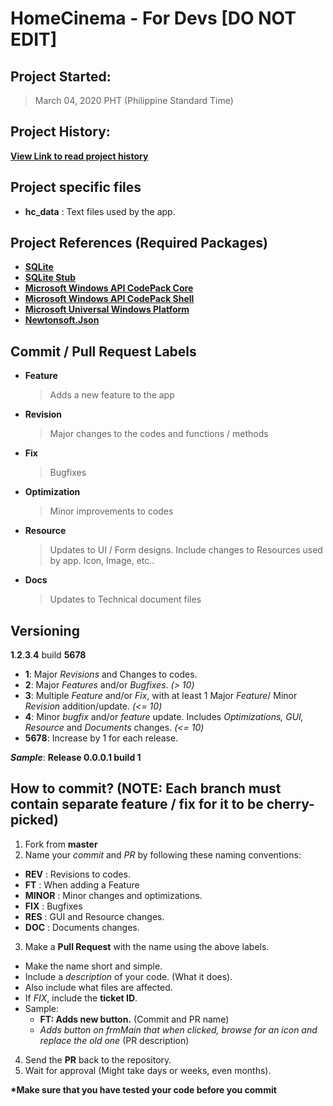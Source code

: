# HomeCinema - For Devs [DO NOT EDIT]

## Project Started:
> March 04, 2020 PHT (Philippine Standard Time)

## Project History:
**[View Link to read project history](../VERSION_HISTORY.md)**
 
## Project specific files
  - **hc_data**	: Text files used by the app.

## Project References (Required Packages)
  - **[SQLite](https://www.nuget.org/packages/System.Data.SQLite.Core/)**
  - **[SQLite Stub](https://packages.nuget.org/packages/Stub.System.Data.SQLite.Core.NetFramework/)**
  - **[Microsoft Windows API CodePack Core](https://www.nuget.org/packages/Microsoft-WindowsAPICodePack-Core/)**
  - **[Microsoft Windows API CodePack Shell](https://www.nuget.org/packages/Microsoft-WindowsAPICodePack-Shell/)**
  - **[Microsoft Universal Windows Platform](https://www.nuget.org/packages/Microsoft.NETCore.UniversalWindowsPlatform/)**
  - **[Newtonsoft.Json](https://www.nuget.org/packages/Newtonsoft.Json/)**

## Commit / Pull Request Labels

- **Feature**
  > Adds a new feature to the app
- **Revision**
  > Major changes to the codes  and functions / methods
- **Fix**
  > Bugfixes
- **Optimization**
  > Minor improvements to codes
- **Resource**
  > Updates to UI / Form designs. Include changes to Resources used by app. Icon, Image, etc..
- **Docs**
  > Updates to Technical document files
  
## Versioning

**1**.**2**.**3**.**4** build **5678**

- **1**: Major *Revisions* and Changes to codes.
- **2**: Major *Features* and/or *Bugfixes*. *(> 10)*
- **3**: Multiple *Feature* and/or *Fix*, with at least 1 Major *Feature*/ Minor *Revision* addition/update. *(<= 10)*
- **4**: Minor *bugfix* and/or *feature* update. Includes *Optimizations, GUI, Resource* and *Documents* changes. *(<= 10)*
- **5678**: Increase by 1 for each release.

***Sample***: **Release 0.0.0.1 build 1**

## How to commit? (NOTE: Each branch must contain separate feature / fix for it to be cherry-picked)

1. Fork from **master**
2. Name your *commit* and *PR* by following these naming conventions:
  - **REV**		: Revisions to codes.
  - **FT**		: When adding a Feature
  - **MINOR**	: Minor changes and optimizations.
  - **FIX**		: Bugfixes
  - **RES**		: GUI and Resource changes.
  - **DOC**		: Documents changes.
3. Make a **Pull Request** with the name using the above labels.
  - Make the name short and simple.
  - Include a *description* of your code. (What it does).
  - Also include what files are affected.
  - If *FIX*, include the **ticket ID**.
  - Sample:
    - **FT: Adds new button.** (Commit and PR name)
	- *Adds button on frmMain that when clicked, browse for an icon and replace the old one* (PR description)
4. Send the **PR** back to the repository.
5. Wait for approval (Might take days or weeks, even months).

**\*Make sure that you have tested your code before you commit**